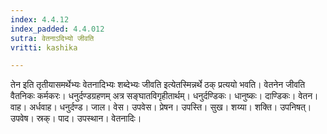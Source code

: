 ```yaml
---
index: 4.4.12
index_padded: 4.4.012
sutra: वेतनाऽदिभ्यो जीवति
vritti: kashika

---
```

तेन इति तृतीयासमर्थेभ्यः वेतनादिभ्यः शब्देभ्यः जीवति इत्येतस्मिन्नर्थे ठक् प्रत्ययो भवति। वेतनेन जीवति वैतनिकः कर्मकरः। धनुर्दण्डग्रहणम् अत्र सङ्घातविगृहीतार्थम्। धनुर्दण्डिकः। धानुष्कः। दाण्डिकः। वेतन। वाह। अर्धवाह। धनुर्दण्ड। जाल। वेस। उपवेस। प्रेषन। उपस्ति। सुख। शय्या। शक्ति। उपनिषत्। उपवेष। स्रक्। पाद। उपस्थान। वेतनादिः।
